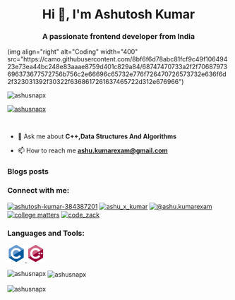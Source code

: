<h1 align="center">Hi 👋, I'm Ashutosh Kumar</h1>
<h3 align="center">A passionate frontend developer from India</h3>
(img align="right" alt="Coding" width="400" src="https://camo.githubusercontent.com/8bf6f6d78abc81fcf9c49f10649423e73ea44bc248e83aaae8759d401c829a84/68747470733a2f2f70687973696373677572756b756c2e66696c65732e776f726470726573732e636f6d2f323031392f30322f6368617261637465722d312e676966")

<p align="left"> <img src="https://komarev.com/ghpvc/?username=ashusnapx&label=Profile%20views&color=0e75b6&style=flat" alt="ashusnapx" /> </p>

<p align="left"> <a href="https://github.com/ryo-ma/github-profile-trophy"><img src="https://github-profile-trophy.vercel.app/?username=ashusnapx" alt="ashusnapx" /></a> </p>

<p align="left"> <a href="https://twitter.com/" target="blank"><img src="https://img.shields.io/twitter/follow/?logo=twitter&style=for-the-badge" alt="" /></a> </p>

- 💬 Ask me about **C++,Data Structures And Algorithms**

- 📫 How to reach me **ashu.kumarexam@gmail.com**

### Blogs posts
<!-- BLOG-POST-LIST:START -->
<!-- BLOG-POST-LIST:END -->

<h3 align="left">Connect with me:</h3>
<p align="left">
<a href="https://linkedin.com/in/ashutosh-kumar-384387201" target="blank"><img align="center" src="https://raw.githubusercontent.com/rahuldkjain/github-profile-readme-generator/master/src/images/icons/Social/linked-in-alt.svg" alt="ashutosh-kumar-384387201" height="30" width="40" /></a>
<a href="https://instagram.com/ashu_x_kumar" target="blank"><img align="center" src="https://raw.githubusercontent.com/rahuldkjain/github-profile-readme-generator/master/src/images/icons/Social/instagram.svg" alt="ashu_x_kumar" height="30" width="40" /></a>
<a href="https://medium.com/@ashu.kumarexam" target="blank"><img align="center" src="https://raw.githubusercontent.com/rahuldkjain/github-profile-readme-generator/master/src/images/icons/Social/medium.svg" alt="@ashu.kumarexam" height="30" width="40" /></a>
<a href="https://www.youtube.com/c/college matters" target="blank"><img align="center" src="https://raw.githubusercontent.com/rahuldkjain/github-profile-readme-generator/master/src/images/icons/Social/youtube.svg" alt="college matters" height="30" width="40" /></a>
<a href="https://www.codechef.com/users/code_zack" target="blank"><img align="center" src="https://cdn.jsdelivr.net/npm/simple-icons@3.1.0/icons/codechef.svg" alt="code_zack" height="30" width="40" /></a>
</p>

<h3 align="left">Languages and Tools:</h3>
<p align="left"> <a href="https://www.cprogramming.com/" target="_blank" rel="noreferrer"> <img src="https://raw.githubusercontent.com/devicons/devicon/master/icons/c/c-original.svg" alt="c" width="40" height="40"/> </a> <a href="https://www.w3schools.com/cpp/" target="_blank" rel="noreferrer"> <img src="https://raw.githubusercontent.com/devicons/devicon/master/icons/cplusplus/cplusplus-original.svg" alt="cplusplus" width="40" height="40"/> </a> </p>

<p><img align="left" src="https://github-readme-stats.vercel.app/api/top-langs?username=ashusnapx&show_icons=true&locale=en&layout=compact" alt="ashusnapx" /></p>

<p>&nbsp;<img align="center" src="https://github-readme-stats.vercel.app/api?username=ashusnapx&show_icons=true&locale=en" alt="ashusnapx" /></p>

<p><img align="center" src="https://github-readme-streak-stats.herokuapp.com/?user=ashusnapx&" alt="ashusnapx" /></p>
